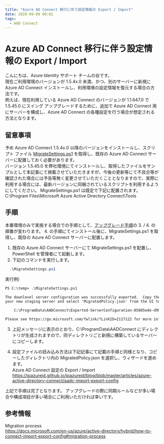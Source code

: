 ```yaml
---
title: "Azure AD Connect 移行に伴う設定情報の Export / Import"
date: 2020-09-09 00:01
tags:
  - AAD Connect
---
```


# Azure AD Connect 移行に伴う設定情報の Export / Import

こんにちは、Azure Identity サポート チームの谷です。   
現在ご利用環境のバージョンが 1.5.4x.0 未満、かつ、別のサーバーに新規に Azure AD Connect インストールし、利用環境の設定情報を復元する場合の方法です。   
例えば、現在利用している Azure AD Connect のバージョンが 1.1.647.0 で 1.5.45.0 にスイング アップグレードするために、追加で Azure AD Connect 用にサーバーを構成し、Azure AD Connect の各種設定を行う場合が想定される方法となります。

## 留意事項

予め Azure AD Connect 1.5.4x.0 以降のバージョンをインストールし、スクリプト ファイル [MigrateSettings.ps1](./aadc-import-export-config-upgrade/MigrateSettings.ps1) を取得し、既存の Azure AD Connect サーバーに配置しておく必要があります。  
バージョン 1.5.45.0 を弊社環境にてインストールし、取得したファイルをサンプルとして本記事にて掲載させていただきますが、今後の更新等にて不具合等が確認された場合には予告等無く変更させていただくこととなりますので、実際に利用する場合には、最新バージョンに同梱されているスクリプトを利用するようにしてください。
MigrateSettings.ps1 は既定で下記に配置されます。   
 C:\Program Files\Microsoft Azure Active Directory Connect\Tools

## 手順

 本番環境のみで実施する場合での手順として、[アップグレード手順](../how-to-upgrade-details/AADC_Upgrade_B.pptx)の 3. / 4. の順番が変わります。
 4. の手順にてインストール後に、MigrateSettings.ps1 を取得し、既存の Azure AD Connect サーバーに配置します。

1. 既存の Azure AD Connect サーバーにて MigrateSettings.ps1 を配置し、PowerShell を管理者にて起動します。
2. 下記のコマンドを実行します。
```PowerShell
  .\MigrateSettings.ps1
```

 実行例)
 ```txt
 PS C:\temp> .\MigrateSettings.ps1
 
 The downlevel server configuration was successfully exported.  Copy the entire directory to
 your new staging server and select 'MigratedPolicy.json' from the UI to import these settings.
 
     C:\ProgramData\AADConnect\Exported-ServerConfiguration-85885ede-d99a-4c1f-9cec-cc5571b9287a
 
 Please see https://go.microsoft.com/fwlink/?LinkID=2117122 for more information on completing this process.
```

3. 上記メッセージに表示のとおり、C:\ProgramData\AADConnect にディレクトリが生成されますので、同ディレクトリごと新規に構築しているサーバーにコピーします。

4. 設定ファイルの読み込み方法は下記記事にて記載の手順と同様となり、コピーしたディレクトリ内の MigratedPolicy.json を選択し、ウィザードを進めます。  
  Azure AD Connect 設定の Export / Import   
  https://jpazureid.github.io/jpazureid/blog/blob/master/articles/azure-active-directory-connect/aadc-import-export-config   


上記で手順は完了となります。
アップグレードの際に同期ルールなどが多い場合や構成項目が多い場合にご利用いただければ幸いです。

## 参考情報

Migration process  
https://docs.microsoft.com/en-us/azure/active-directory/hybrid/how-to-connect-import-export-config#migration-process
      
